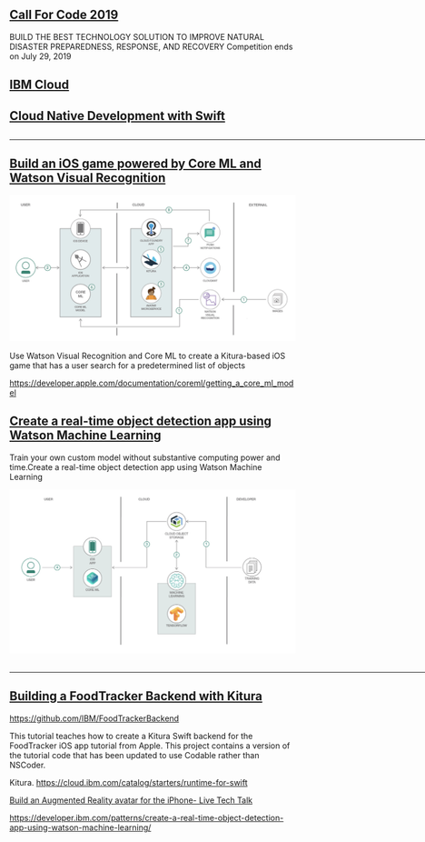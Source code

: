 
## <a href="https://callforcode.org/challenge/">Call For Code 2019</a>

BUILD THE BEST TECHNOLOGY SOLUTION TO IMPROVE NATURAL DISASTER PREPAREDNESS, RESPONSE, AND RECOVERY
Competition ends on July 29, 2019

## <a href="https://cloud.ibm.com/catalog">IBM Cloud</a>

## <a href="https://www.ibm.com/cloud/swift">Cloud Native Development with Swift</a>

## <hr height ="20" width = "800" color = "black">

## <a href="https://developer.ibm.com/patterns/build-an-ios-game-powered-by-core-ml-and-watson-visual-recognition/">Build an iOS game powered by Core ML and Watson Visual Recognition</a>

<img src="Watson_ML.png">

Use Watson Visual Recognition and Core ML to create a Kitura-based iOS game 
that has a  user search for a predetermined list of objects

https://developer.apple.com/documentation/coreml/getting_a_core_ml_model

## <a href="https://developer.ibm.com/patterns/create-a-real-time-object-detection-app-using-watson-machine-learning/">Create a real-time object detection app using Watson Machine Learning</a>

Train your own custom model without substantive computing power and time.Create a real-time object detection app using Watson Machine Learning

<img src="Tensorflow.png">

## <hr height ="20" width = "800" color = "black">


## <a href="https://developer.ibm.com/patterns/create-a-real-time-object-detection-app-using-watson-machine-learning/">Building a FoodTracker Backend with Kitura</a>

https://github.com/IBM/FoodTrackerBackend

This tutorial teaches how to create a Kitura Swift backend for the FoodTracker iOS app tutorial from Apple. This project contains a version of the tutorial code that has been updated to use Codable rather than NSCoder.

Kitura.  https://cloud.ibm.com/catalog/starters/runtime-for-swift

[Build an Augmented Reality avatar for the iPhone- Live Tech Talk](https://developer.ibm.com/videos/build-an-ar-avatar-for-the-iphone-live-tech-talk/)

https://developer.ibm.com/patterns/create-a-real-time-object-detection-app-using-watson-machine-learning/
